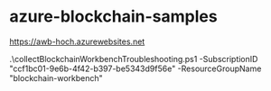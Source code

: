 # azure-blockchain-samples 

https://awb-hoch.azurewebsites.net

.\collectBlockchainWorkbenchTroubleshooting.ps1 -SubscriptionID "ccf1bc01-9e6b-4f42-b397-be5343d9f56e" -ResourceGroupName "blockchain-workbench"
